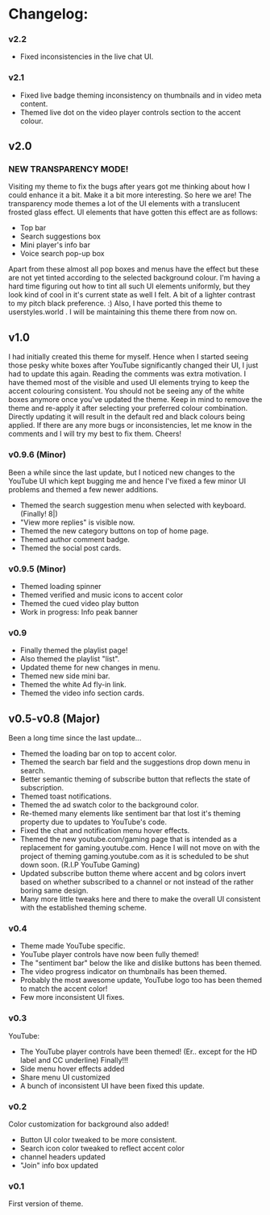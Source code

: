 # Changelog:

### v2.2
- Fixed inconsistencies in the live chat UI.

### v2.1
- Fixed live badge theming inconsistency on thumbnails and in video meta content.
- Themed live dot on the video player controls section to the accent colour.

## v2.0 
### NEW TRANSPARENCY MODE!
Visiting my theme to fix the bugs after years got me thinking about how I could enhance it a bit. Make it a bit more interesting. So here we are! The transparency mode themes a lot of the UI elements with a translucent frosted glass effect. UI elements that have gotten this effect are as follows:

- Top bar 
- Search suggestions box 
- Mini player's info bar 
- Voice search pop-up box

Apart from these almost all pop boxes and menus have the effect but these are not yet tinted according to the selected background colour. I'm having a hard time figuring out how to tint all such UI elements uniformly, but they look kind of cool in it's current state as well I felt. A bit of a lighter contrast to my pitch black preference. :) Also, I have ported this theme to userstyles.world . I will be maintaining this theme there from now on.

## v1.0
I had initially created this theme for myself. Hence when I started seeing those pesky white boxes after YouTube significantly changed their UI, I just had to update this again. Reading the comments was extra motivation. I have themed most of the visible and used UI elements trying to keep the accent colouring consistent. You should not be seeing any of the white boxes anymore once you've updated the theme. Keep in mind to remove the theme and re-apply it after selecting your preferred colour combination. Directly updating it will result in the default red and black colours being applied. If there are any more bugs or inconsistencies, let me know in the comments and I will try my best to fix them. Cheers!

### v0.9.6 (Minor)
Been a while since the last update, but I noticed new changes to the YouTube UI which kept bugging me and hence I've fixed a few minor UI problems and themed a few newer additions.

- Themed the search suggestion menu when selected with keyboard. (Finally! 8|) 
- "View more replies" is visible now. 
- Themed the new category buttons on top of home page. 
- Themed author comment badge. 
- Themed the social post cards.

### v0.9.5 (Minor)
- Themed loading spinner
- Themed verified and music icons to accent color
- Themed the cued video play button
- Work in progress: Info peak banner

### v0.9
- Finally themed the playlist page!
- Also themed the playlist "list".
- Updated theme for new changes in menu.
- Themed new side mini bar.
- Themed the white Ad fly-in link.
- Themed the video info section cards.

## v0.5-v0.8 (Major)
Been a long time since the last update...

- Themed the loading bar on top to accent color. 
- Themed the search bar field and the suggestions drop down menu in search. 
- Better semantic theming of subscribe button that reflects the state of subscription. 
- Themed toast notifications. 
- Themed the ad swatch color to the background color. 
- Re-themed many elements like sentiment bar that lost it's theming property due to updates to YouTube's code. 
- Fixed the chat and notification menu hover effects. 
- Themed the new youtube.com/gaming page that is intended as a replacement for gaming.youtube.com. Hence I will not move on with the project of theming gaming.youtube.com as it is scheduled to be shut down soon. (R.I.P YouTube Gaming) 
- Updated subscribe button theme where accent and bg colors invert based on whether subscribed to a channel or not instead of the rather boring same design. 
- Many more little tweaks here and there to make the overall UI consistent with the established theming scheme.

### v0.4
- Theme made YouTube specific.
- YouTube player controls have now been fully themed!
- The "sentiment bar" below the like and dislike buttons has been themed.
- The video progress indicator on thumbnails has been themed.
- Probably the most awesome update, YouTube logo too has been themed to match the accent color!
- Few more inconsistent UI fixes.

### v0.3
YouTube:
- The YouTube player controls have been themed! (Er.. except for the HD label and CC underline) Finally!!!
- Side menu hover effects added
- Share menu UI customized
- A bunch of inconsistent UI have been fixed this update.

### v0.2
Color customization for background also added!

- Button UI color tweaked to be more consistent.
- Search icon color tweaked to reflect accent color
- channel headers updated
- "Join" info box updated

### v0.1
First version of theme.